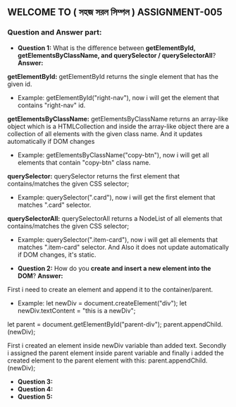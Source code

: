 ## WELCOME TO ( সহজ সরল সিম্পল ) ASSIGNMENT-005

### Question and Answer part:


- **Question 1:** What is the difference between **getElementById, getElementsByClassName, and querySelector / querySelectorAll**?
**Answer:** 

**getElementById:** getElementById returns the single element that has the given id.
- Example: getElementById("right-nav"), now i will get the element that contains "right-nav" id.

**getElementsByClassName:** getElementsByClassName returns an array-like object which is a HTMLCollection and inside the array-like object there are a collection of all elements with the given class name. And it updates automatically if DOM changes
- Example: getElementsByClassName("copy-btn"), now i will get all elements that contain "copy-btn" class name.

**querySelector:** querySelector returns the first element that contains/matches the given CSS selector;
- Example: querySelector(".card"), now i will get the first element that matches ".card" selector.

**querySelectorAll:** querySelectorAll returns a NodeList of all elements that contains/matches the given CSS selector;
- Example: querySelector(".item-card"), now i will get all elements that matches ".item-card" selector. And Also it does not update automatically if DOM changes, it's static.


- **Question 2:** How do you **create and insert a new element into the DOM**?
**Answer:** 

First i need to create an element and append it to the container/parent.
- Example: 
let newDiv = document.createElement("div");
let newDiv.textContent = "this is a newDiv";

let parent = document.getElementById("parent-div");
parent.appendChild.(newDiv);

First i created an element inside newDiv variable than added text. Secondly i assigned the parent element inside parent variable and finally i added the created element to the parent element with this: parent.appendChild.(newDiv);


- **Question 3:**
- **Question 4:**
- **Question 5:**
